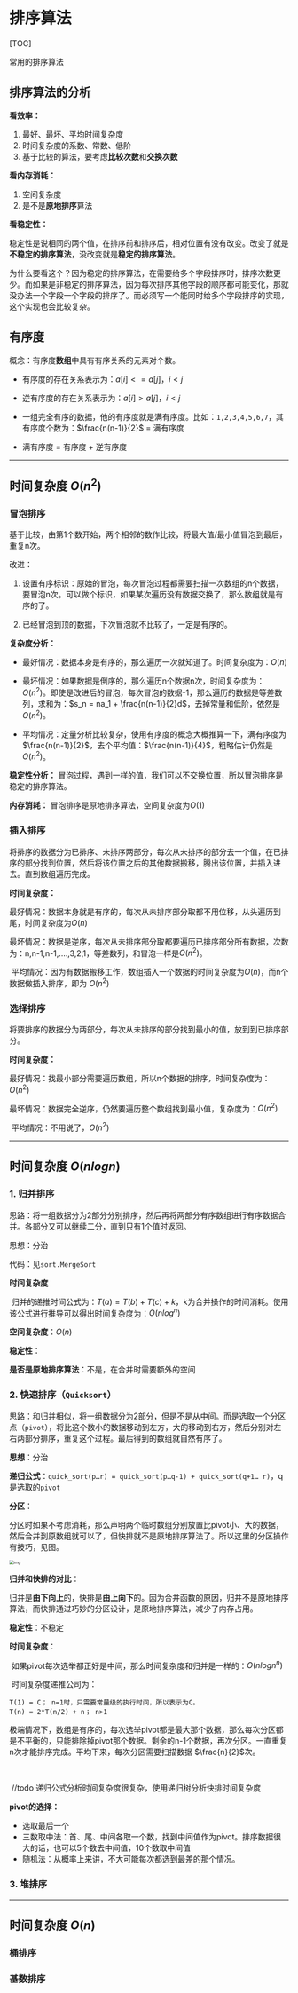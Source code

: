 # 排序算法

[TOC]

常用的排序算法



## 排序算法的分析



**看效率：**

1. 最好、最坏、平均时间复杂度
2. 时间复杂度的系数、常数、低阶
3. 基于比较的算法，要考虑**比较次数**和**交换次数**

**看内存消耗：**

1. 空间复杂度
2. 是不是**原地排序**算法

**看稳定性：**

​	稳定性是说相同的两个值，在排序前和排序后，相对位置有没有改变。改变了就是**不稳定的排序算法**，没改变就是**稳定的排序算法**。

​	为什么要看这个？因为稳定的排序算法，在需要给多个字段排序时，排序次数更少。而如果是非稳定的排序算法，因为每次排序其他字段的顺序都可能变化，那就没办法一个字段一个字段的排序了。而必须写一个能同时给多个字段排序的实现，这个实现也会比较复杂。



## 有序度

概念：有序度**数组**中具有有序关系的元素对个数。

* 有序度的存在关系表示为：$a[i] <= a[j] ， i<j$

* 逆有序度的存在关系表示为：$a[i] > a[j] ， i<j$

* 一组完全有序的数据，他的有序度就是满有序度。比如：`1,2,3,4,5,6,7`，其有序度个数为：$\frac{n(n-1)}{2}$ = 满有序度
* 满有序度 = 有序度 + 逆有序度





---



## 时间复杂度 $O(n^2)$



### 冒泡排序

​	基于比较，由第1个数开始，两个相邻的数作比较，将最大值/最小值冒泡到最后，重复n次。

改进：

1. 设置有序标识：原始的冒泡，每次冒泡过程都需要扫描一次数组的n个数据，要冒泡n次。可以做个标识，如果某次遍历没有数据交换了，那么数组就是有序的了。

2. 已经冒泡到顶的数据，下次冒泡就不比较了，一定是有序的。

**复杂度分析：**

* 最好情况：数据本身是有序的，那么遍历一次就知道了。时间复杂度为：$O(n)$

* 最坏情况：如果数据是倒序的，那么遍历n个数据n次，时间复杂度为：$O(n^2)$。即使是改进后的冒泡，每次冒泡的数据-1，那么遍历的数据是等差数列，求和为：$s_n = na_1 + \frac{n(n-1)}{2}d$，去掉常量和低阶，依然是$O(n^2)$。

* 平均情况：定量分析比较复杂，使用有序度的概念大概推算一下，满有序度为$\frac{n(n-1)}{2}$，去个平均值：$\frac{n(n-1)}{4}$，粗略估计仍然是$O(n^2)$。

**稳定性分析：** 冒泡过程，遇到一样的值，我们可以不交换位置，所以冒泡排序是稳定的排序算法。

**内存消耗：** 冒泡排序是原地排序算法，空间复杂度为$O(1)$



### 插入排序

​	将排序的数据分为已排序、未排序两部分，每次从未排序的部分去一个值，在已排序的部分找到位置，然后将该位置之后的其他数据搬移，腾出该位置，并插入进去。直到数组遍历完成。

**时间复杂度：**  

​	最好情况：数据本身就是有序的，每次从未排序部分取都不用位移，从头遍历到尾，时间复杂度为$O( n)$

​	最坏情况：数据是逆序，每次从未排序部分取都要遍历已排序部分所有数据，次数为：n,n-1,n-1,....,3,2,1，等差数列，和冒泡一样是$O(n^2)$。

​	平均情况：因为有数据搬移工作，数组插入一个数据的时间复杂度为$O(n)$，而n个数据做插入排序，即为 $O( n^2)$





### 选择排序

​	将要排序的数据分为两部分，每次从未排序的部分找到最小的值，放到到已排序部分。



**时间复杂度：**

​	最好情况：找最小部分需要遍历数组，所以n个数据的排序，时间复杂度为：$O( n^2)$

​	最坏情况：数据完全逆序，仍然要遍历整个数组找到最小值，复杂度为：$O(n^2)$ 

​	平均情况：不用说了，$O(n^2)$





---



## 时间复杂度 $O(nlogn)$



### 1. 归并排序

思路：将一组数据分为2部分分别排序，然后再将两部分有序数组进行有序数据合并。各部分又可以继续二分，直到只有1个值时返回。

思想：分治

代码：见`sort.MergeSort`

**时间复杂度**

​	归并的递推时间公式为：$T(a) = T(b) + T(c) + k$，k为合并操作的时间消耗。使用该公式进行推导可以得出时间复杂度为：$O(nlog^n)$

**空间复杂度**：$O(n)$

**稳定性**：

**是否是原地排序算法**：不是，在合并时需要额外的空间



### 2. 快速排序（`Quicksort`）

思路：和归并相似，将一组数据分为2部分，但是不是从中间。而是选取一个分区点（`pivot`），将比这个数小的数据移动到左方，大的移动到右方，然后分别对左右两部分排序，重复这个过程。最后得到的数组就自然有序了。

**思想**：分治

**递归公式**：`quick_sort(p…r) = quick_sort(p…q-1) + quick_sort(q+1… r)`，q是选取的`pivot`

**分区**：

分区时如果不考虑消耗，那么声明两个临时数组分别放置比pivot小、大的数据，然后合并到原数组就可以了，但快排就不是原地排序算法了。所以这里的分区操作有技巧，见图。

<img src="img/算法—排序算法/086002d67995e4769473b3f50dd96de7.jpg" alt="img" style="zoom:50%;" />

**归并和快排的对比**：

归并是**由下向上**的，快排是**由上向下**的。因为合并函数的原因，归并不是原地排序算法，而快排通过巧妙的分区设计，是原地排序算法，减少了内存占用。

**稳定性**：不稳定

**时间复杂度**：

​	如果pivot每次选举都正好是中间，那么时间复杂度和归并是一样的：$O(nlogn^n)$

​	时间复杂度递推公司为：

````
T(1) = C； n=1时，只需要常量级的执行时间，所以表示为C。
T(n) = 2*T(n/2) + n； n>1
````

​	极端情况下，数组是有序的，每次选举pivot都是最大那个数据，那么每次分区都是不平衡的，只能排除掉pivot那个数据。剩余的n-1个数据，再次分区。一直重复n次才能排序完成。平均下来，每次分区需要扫描数据 $\frac{n}{2}$次。

​	

​	//todo 递归公式分析时间复杂度很复杂，使用递归树分析快排时间复杂度





**pivot的选择：**

* 选取最后一个
* 三数取中法：首、尾、中间各取一个数，找到中间值作为pivot。排序数据很大的话，也可以5个数去中间值，10个数取中间值
* 随机法：从概率上来讲，不大可能每次都选到最差的那个情况。





### 3. 堆排序







---



## 时间复杂度 $O(n)$



### 桶排序



### 基数排序

